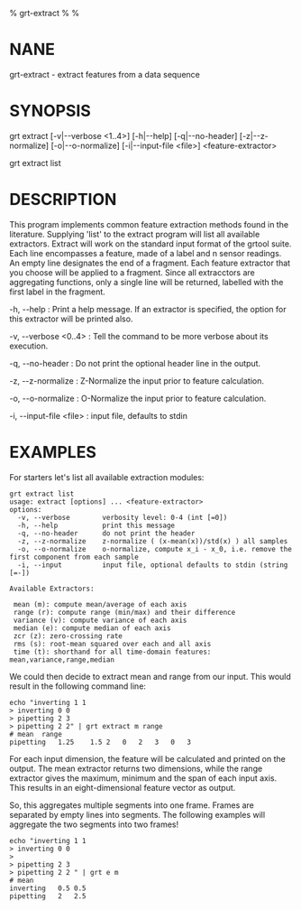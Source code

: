 % grt-extract
% 
% 

# NANE

 grt-extract - extract features from a data sequence

# SYNOPSIS
 grt extract [-v|--verbose \<1..4\>] [-h|--help] [-q|--no-header] 
             [-z|--z-normalize] [-o|--o-normalize]
             [-i|--input-file \<file\>] \<feature-extractor\>

 grt extract list

# DESCRIPTION
 This program implements common feature extraction methods found in the literature. Supplying 'list' to the extract program will list all available extractors. Extract will work on the standard input format of the grtool suite. Each line encompasses a feature, made of a label and n sensor readings. An empty line designates the end of a fragment. Each feature extractor that you choose will be applied to a fragment. Since all extracctors are aggregating functions, only a single line will be returned, labelled with the first label in the fragment.

-h, --help
:   Print a help message. If an extractor is specified, the option for this extractor will be printed also.
 
-v, --verbose \<0..4\>
:   Tell the command to be more verbose about its execution.

-q, --no-header
:   Do not print the optional header line in the output.

-z, --z-normalize
:   Z-Normalize the input prior to feature calculation.

-o, --o-normalize
:   O-Normalize the input prior to feature calculation.

-i, --input-file \<file\>
:   input file, defaults to stdin

# EXAMPLES

 For starters let's list all available extraction modules:
    
    grt extract list
    usage: extract [options] ... <feature-extractor>
    options:
      -v, --verbose        verbosity level: 0-4 (int [=0])
      -h, --help           print this message
      -q, --no-header      do not print the header
      -z, --z-normalize    z-normalize ( (x-mean(x))/std(x) ) all samples
      -o, --o-normalize    o-normalize, compute x_i - x_0, i.e. remove the first component from each sample
      -i, --input          input file, optional defaults to stdin (string [=-])
    
    Available Extractors:
    
     mean (m): compute mean/average of each axis
     range (r): compute range (min/max) and their difference
     variance (v): compute variance of each axis
     median (e): compute median of each axis
     zcr (z): zero-crossing rate
     rms (s): root-mean squared over each and all axis
     time (t): shorthand for all time-domain features: mean,variance,range,median

    

 We could then decide to extract mean and range from our input. This would result in the following command line:

    echo "inverting 1 1
    > inverting 0 0
    > pipetting 2 3
    > pipetting 2 2" | grt extract m range
    # mean	range	
    pipetting	1.25	1.5	2	0	2	3	0	3	


 For each input dimension, the feature will be calculated and printed on the output. The mean extractor returns two dimensions, while the range extractor gives the maximum, minimum and the span of each input axis. This results in an eight-dimensional feature vector as output.

 So, this aggregates multiple segments into one frame. Frames are separated by empty lines into segments. The following examples will aggregate the two segments into two frames!

    echo "inverting 1 1
    > inverting 0 0
    >
    > pipetting 2 3
    > pipetting 2 2 " | grt e m
    # mean	
    inverting	0.5	0.5	
    pipetting	2	2.5	
